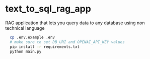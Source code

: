 # text_to_sql_rag_app
RAG application that lets you query data to any database using non technical language

```bash
  cp .env.example .env
  # make sure to set DB_URI and OPENAI_API_KEY values
  pip install -r requirements.txt
  python main.py
```
